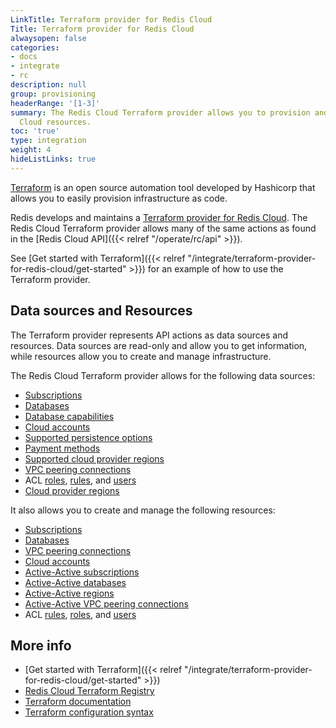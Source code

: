 ```yaml
---
LinkTitle: Terraform provider for Redis Cloud
Title: Terraform provider for Redis Cloud
alwaysopen: false
categories:
- docs
- integrate
- rc
description: null
group: provisioning
headerRange: '[1-3]'
summary: The Redis Cloud Terraform provider allows you to provision and manage Redis
  Cloud resources.
toc: 'true'
type: integration
weight: 4
hideListLinks: true
---
```


[Terraform](https://developer.hashicorp.com/terraform) is an open source automation tool developed by Hashicorp that allows you to easily provision infrastructure as code.

Redis develops and maintains a [Terraform provider for Redis Cloud](https://registry.terraform.io/providers/RedisLabs/rediscloud/latest). The Redis Cloud Terraform provider allows many of the same actions as found in the [Redis Cloud API]({{< relref "/operate/rc/api" >}}).

See [Get started with Terraform]({{< relref "/integrate/terraform-provider-for-redis-cloud/get-started" >}}) for an example of how to use the Terraform provider.

## Data sources and Resources

The Terraform provider represents API actions as data sources and resources. Data sources are read-only and allow you to get information, while resources allow you to create and manage infrastructure.

The Redis Cloud Terraform provider allows for the following data sources:

- [Subscriptions](https://registry.terraform.io/providers/RedisLabs/rediscloud/latest/docs/data-sources/rediscloud_subscription)
- [Databases](https://registry.terraform.io/providers/RedisLabs/rediscloud/latest/docs/data-sources/rediscloud_database)
- [Database capabilities](https://registry.terraform.io/providers/RedisLabs/rediscloud/latest/docs/data-sources/rediscloud_database_modules)
- [Cloud accounts](https://registry.terraform.io/providers/RedisLabs/rediscloud/latest/docs/data-sources/rediscloud_cloud_account)
- [Supported persistence options](https://registry.terraform.io/providers/RedisLabs/rediscloud/latest/docs/data-sources/rediscloud_data_persistence)
- [Payment methods](https://registry.terraform.io/providers/RedisLabs/rediscloud/latest/docs/data-sources/rediscloud_payment_method)
- [Supported cloud provider regions](https://registry.terraform.io/providers/RedisLabs/rediscloud/latest/docs/data-sources/rediscloud_regions)
- [VPC peering connections](https://registry.terraform.io/providers/RedisLabs/rediscloud/latest/docs/data-sources/rediscloud_subscription_peerings)
- ACL [roles](https://registry.terraform.io/providers/RedisLabs/rediscloud/latest/docs/data-sources/rediscloud_acl_role), [rules](https://registry.terraform.io/providers/RedisLabs/rediscloud/latest/docs/data-sources/rediscloud_acl_rule), and [users](https://registry.terraform.io/providers/RedisLabs/rediscloud/latest/docs/data-sources/rediscloud_acl_user)
- [Cloud provider regions](https://registry.terraform.io/providers/RedisLabs/rediscloud/latest/docs/data-sources/rediscloud_regions)

It also allows you to create and manage the following resources:

- [Subscriptions](https://registry.terraform.io/providers/RedisLabs/rediscloud/latest/docs/resources/rediscloud_subscription)
- [Databases](https://registry.terraform.io/providers/RedisLabs/rediscloud/latest/docs/resources/rediscloud_subscription_database)
- [VPC peering connections](https://registry.terraform.io/providers/RedisLabs/rediscloud/latest/docs/resources/rediscloud_subscription_peering)
- [Cloud accounts](https://registry.terraform.io/providers/RedisLabs/rediscloud/latest/docs/resources/rediscloud_cloud_account)
- [Active-Active subscriptions](https://registry.terraform.io/providers/RedisLabs/rediscloud/latest/docs/resources/rediscloud_active_active_subscription)
- [Active-Active databases](https://registry.terraform.io/providers/RedisLabs/rediscloud/latest/docs/resources/rediscloud_active_active_subscription_database)
- [Active-Active regions](https://registry.terraform.io/providers/RedisLabs/rediscloud/latest/docs/resources/rediscloud_active_active_subscription_regions)
- [Active-Active VPC peering connections](https://registry.terraform.io/providers/RedisLabs/rediscloud/latest/docs/resources/rediscloud_active_active_subscription_peering)
- ACL [rules](https://registry.terraform.io/providers/RedisLabs/rediscloud/latest/docs/resources/rediscloud_acl_rule), [roles](https://registry.terraform.io/providers/RedisLabs/rediscloud/latest/docs/resources/rediscloud_acl_role), and [users](https://registry.terraform.io/providers/RedisLabs/rediscloud/latest/docs/resources/rediscloud_acl_user)


## More info

- [Get started with Terraform]({{< relref "/integrate/terraform-provider-for-redis-cloud/get-started" >}})
- [Redis Cloud Terraform Registry](https://registry.terraform.io/providers/RedisLabs/rediscloud/latest/docs)
- [Terraform documentation](https://developer.hashicorp.com/terraform/docs)
- [Terraform configuration syntax](https://developer.hashicorp.com/terraform/language/syntax/configuration)